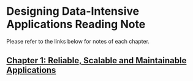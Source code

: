 # Designing Data-Intensive Applications Reading Note

Please refer to the links below for notes of each chapter.
## [Chapter 1: Reliable, Scalable and Maintainable Applications](./Chapter1.md)